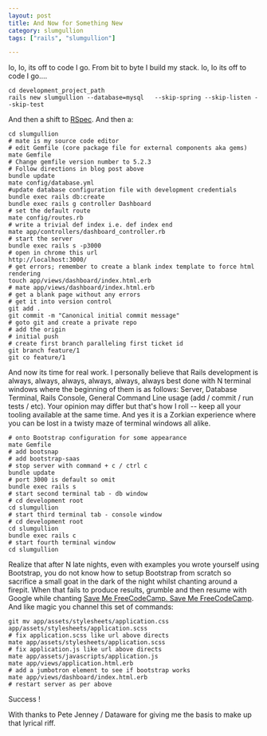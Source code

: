 ```yaml
---
layout: post
title: And Now for Something New
category: slumgullion
tags: ["rails", "slumgullion"]

---
```

Io, Io, its off to code I go.  From bit to byte I build my stack. Io, Io its off to code I go....  

    cd development_project_path
    rails new slumgullion --database=mysql   --skip-spring --skip-listen --skip-test

And then a shift to [RSpec](https://fuzzyblog.io/blog/rails/2017/02/26/setting-up-rails-with-rspec-from-the-start.html).  And then a:

    cd slumgullion
    # mate is my source code editor
    # edit Gemfile (core package file for external components aka gems)
    mate Gemfile
    # Change gemfile version number to 5.2.3
    # Follow directions in blog post above
    bundle update
    mate config/database.yml
    #update database configuration file with development credentials
    bundle exec rails db:create
    bundle exec rails g controller Dashboard
    # set the default route
    mate config/routes.rb
    # write a trivial def index i.e. def index end
    mate app/controllers/dashboard_controller.rb
    # start the server
    bundle exec rails s -p3000
    # open in chrome this url 
    http://localhost:3000/
    # get errors; remember to create a blank index template to force html rendering
    touch app/views/dashboard/index.html.erb
    # mate app/views/dashboard/index.html.erb
    # get a blank page without any errors
    # get it into version control
    git add . 
    git commit -m "Canonical initial commit message"
    # goto git and create a private repo
    # add the origin
    # initial push
    # create first branch paralleling first ticket id
    git branch feature/1
    git co feature/1
    
And now its time for real work.  I personally believe that Rails development is always, always, always, always, always, always best done with N terminal windows where the beginning of them is as follows: Server, Database Terminal, Rails Console, General Command Line usage (add / commit / run tests / etc).  Your opinion may differ but that's how I roll -- keep all your tooling available at the same time.  And yes it is a Zorkian experience where you can be lost in a twisty maze of terminal windows all alike.

    # onto Bootstrap configuration for some appearance
    mate Gemfile
    # add bootsnap
    # add bootstrap-saas
    # stop server with command + c / ctrl c
    bundle update
    # port 3000 is default so omit
    bundle exec rails s 
    # start second terminal tab - db window
    # cd development root
    cd slumgullion
    # start third terminal tab - console window
    # cd development root
    cd slumgullion
    bundle exec rails c
    # start fourth terminal window
    cd slumgullion

Realize that after N late nights, even with examples you wrote yourself using Bootstrap, you do not know how to setup Bootstrap from scratch so sacrifice a small goat in the dark of the night whilst chanting around a firepit.  When that fails to produce results, grumble and then resume with Google while chanting [Save Me FreeCodeCamp.  Save Me FreeCodeCamp](https://medium.freecodecamp.org/add-bootstrap-to-your-ruby-on-rails-project-8d76d70d0e3b).  And like magic you channel this set of commands:

    git mv app/assets/stylesheets/application.css app/assets/stylesheets/application.scss
    # fix application.scss like url above directs
    mate app/assets/stylesheets/application.scss
    # fix application.js like url above directs
    mate app/assets/javascripts/application.js
    mate app/views/application.html.erb
    # add a jumbotron element to see if bootstrap works
    mate app/views/dashboard/index.html.erb
    # restart server as per above

Success !

With thanks to Pete Jenney / Dataware for giving me the basis to make up that lyrical riff.

